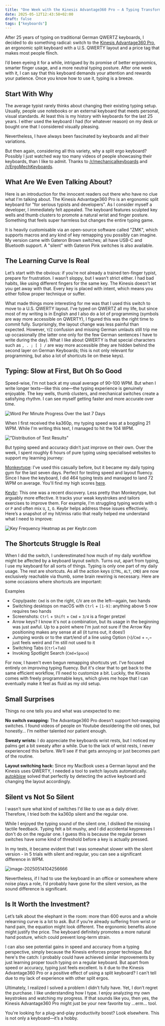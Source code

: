 ```yaml
---
title: "One Week with the Kinesis Advantage360 Pro – A Typing Transformation"
date: 2025-05-12T12:43:58+02:00
draft: false
tags: ["keyboards"]
---
```


After 25 years of typing on traditional German QWERTZ keyboards, I decided to do something radical: switch to the [Kinesis Advantage360 Pro](https://kinesis-ergo.com/shop/adv360pro/), an ergonomic split keyboard with a U.S. QWERTY layout and a price tag that makes most people flinch.

I’d been eyeing it for a while, intrigued by its promise of better ergonomics, smarter finger usage, and a more neutral typing posture. After one week with it, I can say that this keyboard demands your attention and rewards your patience. Once you know how to use it, typing is a breeze.

## Start With Why

The average typist rarely thinks about changing their existing typing setup. Usually, people use notebooks or an external keyboard that meets personal, visual standards. At least this is my history with keyboards for the last 25 years. I either used the keyboard I had (for whatever reason) on my desk or bought one that I considered visually pleasing.

Nevertheless, I have always been fascinated by keyboards and all their variations.

But then again, considering all this variety, why a split ergo keyboard? Possibly I just watched way too many videos of people showcasing their keyboards, than I like to admit. Thanks to [/r/mechanicalkeyboards](https://www.reddit.com/r/MechanicalKeyboards/) and [/r/ErgoMechKeyboards](https://www.reddit.com/r/ErgoMechKeyboards/).

## What Are We Even Talking About?

Here is an introduction for the innocent readers out there who have no clue what I'm talking about. The Kinesis Advantage360 Pro is an ergonomic split keyboard for "for serious typists and developers". As I consider myself a developer, I immediately felt appealed. The keyboard features sculpted key wells and thumb clusters to promote a natural wrist and finger posture. Something that feels super harmless but changes the entire typing game.

It is heavily customisable via an open-source software called "ZMK", which supports macros and any kind of key remapping you possibly can imagine. My version came with Gateron Brown switches; all have USB-C and Bluetooth support. A "silent" with Gateron Pink switches is also available.

## The Learning Curve Is Real

Let’s start with the obvious: if you’re not already a trained ten-finger typist, prepare for frustration. I wasn’t sloppy, but I wasn’t strict either. I had bad habits, like using different fingers for the same key. The Kinesis doesn't let you get away with that. Every key is placed with intent, which means you either follow proper technique or suffer.

What made things more interesting for me was that I used this switch to move to a U.S. QWERTY layout. I’ve typed on QWERTZ all my life, but since most of my writing is in English and I also do a lot of programming (symbols are way more accessible on QWERTY), I figured this was the right time to commit fully. Surprisingly, the layout change was less painful than expected. However, `Y`/`Z` confusion and missing German umlauts still trip me up occasionally (the latter one only for the few German sentences I have to write during the day). What I like about QWERTY is that special characters such as `, . ; [ ] /` are way more accessible (they are hidden behind the second layer on German Keyboards; this is not only relevant for programming, but also a lot of shortcuts lie on these keys).

## Typing: Slow at First, But Oh So Good

Speed-wise, I’m not back at my usual average of 90–100 WPM. But when I write longer texts—like this one—the typing experience is genuinely enjoyable. The key wells, thumb clusters, and mechanical switches create a satisfying rhythm. I can see myself getting faster and more accurate over time.

![Word Per Minute Progress Over the last 7 Days](/posts/ka360p/image-20250514223533367.png "Word Per Minute Progress Over the last 7 Days, featuring 464 typing tests")

When I first received the ka360p, my typing speed was at a boggling 21 WPM. While I'm writing this text, I managed to hit the 104 WPM.

!["Distribution of Test Results"](/posts/ka360p/image-20250514223645563.png "Distribution of Test Results proofing that I can do the 60-69 WPM relatively easy")

But typing speed and accuracy didn’t just improve on their own. Over the week, I spent roughly 6 hours of pure typing using specialised websites to support my learning journey:

[Monkeytype](https://monkeytype.com/): I’ve used this casually before, but it became my daily typing gym for the last seven days. Perfect for testing speed and layout fluency. Since I have the keyboard, I did 464 typing tests and managed to land 72 WPM on average. You'll find my high scores [here](https://monkeytype.com/profile/cvoigt).

[Keybr](https://keybr.com): This one was a recent discovery. Less pretty than Monkeytype, but arguably more effective. It tracks your weak keystrokes and tailors exercises to improve them. For example, I'm struggling typing words with `Q` or `P` and often mix  `U`, `I`, `O`. Keybr helps address these issues effectively. Here’s a snapshot of my hit/miss ratio that really helped me understand what I need to improve:

![Key Frequency Heatmap as per Keybr.com](/posts/ka360p/image-20250514224028931.png "Key Frequency Heatmap as per Keybr.com")

## The Shortcuts Struggle Is Real

When I did the switch, I underestimated how much of my daily workflow might be affected by a keyboard layout switch. Turns out, apart from typing, I use my keyboard for all sorts of things. Typing is only one part of my daily usage. The rest are shortcuts. As all the action keys (`CTRL`, `ALT`, `CMD`) are now exclusively reachable via thumb, some brain rewiring is necessary. Here are some occasions where shortcuts are important:

Examples

* Copy/paste: `Cmd` is on the right, `C`/`V` are on the left—again, two hands
* Switching desktops on macOS with `Ctrl` + `[1-9]`: anything above 5 now requires two hands
* Screenshots: `Ctrl` + `Shift` + `Cmd` + `3/4` is a finger pretzel
* Arrow keys? I know it's not a combination, but its usage in the beginning was just awful. Up to a point where I'm just not sure if the Arrow Key positioning makes any sense at all (it turns out, it does!)
* Jumping words or to the start/end of a line using Option (`⌥`)/`Cmd` + `←`,`→` just feels weird and I'm still not used to it
* Switching Tabs (`Ctrl`+`Tab`)
* Invoking Spotlight Search (`Cmd`+`Space`)

For now, I haven't even begun remapping shortcuts yet. I've focused entirely on improving typing fluency. But it's clear that to get back to the same efficient workflow, I’ll need to customize a bit. Luckily, the Kinesis comes with freely programmable keys, which gives me hope that I can eventually make it feel as fluid as my old setup.

## Small Surprises

Things no one tells you and what was unexpected to me:

**No switch swapping:** The Advantage360 Pro doesn’t support hot-swapping switches. I found videos of people on Youtube desoldering the old ones, but honestly… I’m neither talented nor patient enough.

**Sweaty wrists:** I do appreciate the keyboards wrist rests, but I noticed my palms get a bit sweaty after a while. Due to the lack of wrist rests, I never experienced this before. We’ll see if that gets annoying or just becomes part of the routine.

**Layout switching hack:** Since my MacBook uses a German layout and the Kinesis uses QWERTY, I needed a tool to switch layouts automatically. [autokbisw](https://github.com/ohueter/autokbisw) solved that perfectly by detecting the active keyboard and changing the layout accordingly.

## Silent vs Not So Silent

I wasn't sure what kind of switches I'd like to use as a daily driver. Therefore, I tried both the ka360p silent and the regular one.

While I enjoyed the typing sound of the silent one, I disliked the missing tactile feedback. Typing felt a bit mushy, and I did accidental keypresses I don't do on the regular one. I guess this is because the regular brown switches have some kind of threshold before a key is actually pressed.

In my tests, it became evident that I was somewhat slower with the silent version - in 5 trials with silent and regular, you can see a significant difference in WPM.

![image-20250514104256666](/posts/ka360p/image-20250514104256666.png)

Nevertheless, if I had to use the keyboard in an office or somewhere where noise plays a role, I'd probably have gone for the silent version, as the sound difference is significant.

## Is It Worth the Investment?

Let’s talk about the elephant in the room: more than 600 euros and a whole relearning curve is a lot to ask. But if you’re already suffering from wrist or hand pain, the equation might look different. The ergonomic benefits alone might justify the price. The keyboard definitely promotes a more natural hand posture, which could prevent long-term strain.

I can also see potential gains in speed and accuracy from a typing perspective, simply because the Kinesis enforces proper technique. But here's the catch: I probably could have achieved similar improvements by just learning proper touch typing on a regular keyboard. But apart from speed or accuracy, typing just feels excellent. Is it due to the Kinesis Advantage360 Pro or a positive effect of using a split keyboard? I can't tell due to my lack of experience with other split ergos.

Ultimately, I realized I solved a problem I didn’t fully have. Yet, I don’t regret the purchase. I like understanding how I type. I enjoy analyzing my own keystrokes and watching my progress. If that sounds like you, then yes, the Kinesis Advantage360 Pro might just be your new favorite toy ...erm... tool.

You're looking for a plug-and-play productivity boost? Look elsewhere. This is not only a keyboard—it’s a hobby.
